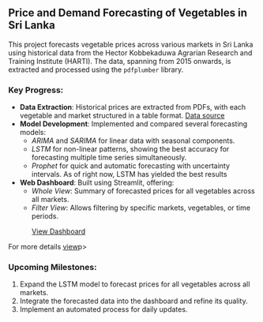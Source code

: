 ## Price and Demand Forecasting of Vegetables in Sri Lanka

This project forecasts vegetable prices across various markets in Sri Lanka using historical data from the Hector Kobbekaduwa Agrarian Research and Training Institute (HARTI). The data, spanning from 2015 onwards, is extracted and processed using the `pdfplumber` library.

### Key Progress:
- **Data Extraction**: Historical prices are extracted from PDFs, with each vegetable and market structured in a table format.
  [Data source](https://www.harti.gov.lk/index.php/en/market-information/data-food-commodities-bulletin)
- **Model Development**: Implemented and compared several forecasting models:
  - *ARIMA* and *SARIMA* for linear data with seasonal components.
  - *LSTM* for non-linear patterns, showing the best accuracy for forecasting multiple time series simultaneously.
  - *Prophet* for quick and automatic forecasting with uncertainty intervals.
    As of right now, LSTM has yielded the best results
- **Web Dashboard**: Built using Streamlit, offering:
  - *Whole View*: Summary of forecasted prices for all vegetables across all markets.
  - *Filter View*: Allows filtering by specific markets, vegetables, or time periods.
    <p><a href=https://vegetablepriceforecast-zhyq2hywjsa5s5z7gsfcz5.streamlit.app>View Dashboard</a></p>
<p>For more details <a href=https://docs.google.com/presentation/d/1LEZe7c2trm3sAbfX1-pSIuCskcK1j9M7oUNRn2sRos8/edit?usp=sharing>view</a>p>

### Upcoming Milestones:
1. Expand the LSTM model to forecast prices for all vegetables across all markets.
2. Integrate the forecasted data into the dashboard and refine its quality.
3. Implement an automated process for daily updates.
